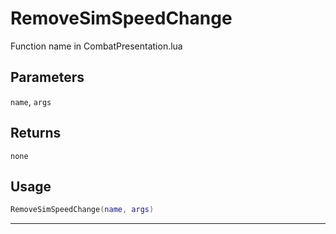 # RemoveSimSpeedChange
Function name in CombatPresentation.lua
## Parameters
`name`, `args`
## Returns
`none`
## Usage
```lua
RemoveSimSpeedChange(name, args)
```
---
